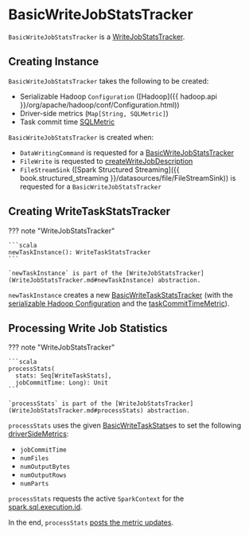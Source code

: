 # BasicWriteJobStatsTracker

`BasicWriteJobStatsTracker` is a [WriteJobStatsTracker](WriteJobStatsTracker.md).

## Creating Instance

`BasicWriteJobStatsTracker` takes the following to be created:

* <span id="serializableHadoopConf"> Serializable Hadoop `Configuration` ([Hadoop]({{ hadoop.api }}/org/apache/hadoop/conf/Configuration.html))
* <span id="driverSideMetrics"> Driver-side metrics (`Map[String, SQLMetric]`)
* <span id="taskCommitTimeMetric"> Task commit time [SQLMetric](../SQLMetric.md)

`BasicWriteJobStatsTracker` is created when:

* `DataWritingCommand` is requested for a [BasicWriteJobStatsTracker](../logical-operators/DataWritingCommand.md#basicWriteJobStatsTracker)
* `FileWrite` is requested to [createWriteJobDescription](FileWrite.md#createWriteJobDescription)
* `FileStreamSink` ([Spark Structured Streaming]({{ book.structured_streaming }}/datasources/file/FileStreamSink)) is requested for a `BasicWriteJobStatsTracker`

## <span id="newTaskInstance"> Creating WriteTaskStatsTracker

??? note "WriteJobStatsTracker"

    ```scala
    newTaskInstance(): WriteTaskStatsTracker
    ```

    `newTaskInstance` is part of the [WriteJobStatsTracker](WriteJobStatsTracker.md#newTaskInstance) abstraction.

`newTaskInstance` creates a new [BasicWriteTaskStatsTracker](#creating-instance) (with the [serializable Hadoop Configuration](#serializableHadoopConf) and the [taskCommitTimeMetric](#taskCommitTimeMetric)).

## <span id="processStats"> Processing Write Job Statistics

??? note "WriteJobStatsTracker"

    ```scala
    processStats(
      stats: Seq[WriteTaskStats],
      jobCommitTime: Long): Unit
    ```

    `processStats` is part of the [WriteJobStatsTracker](WriteJobStatsTracker.md#processStats) abstraction.

`processStats` uses the given [BasicWriteTaskStats](BasicWriteTaskStats.md)es to set the following [driverSideMetrics](#driverSideMetrics):

* `jobCommitTime`
* `numFiles`
* `numOutputBytes`
* `numOutputRows`
* `numParts`

`processStats` requests the active `SparkContext` for the [spark.sql.execution.id](../SQLExecution.md#EXECUTION_ID_KEY).

In the end, `processStats` [posts the metric updates](../SQLMetric.md#postDriverMetricUpdates).
